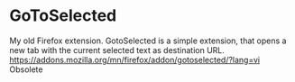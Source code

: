 # GoToSelected
My old Firefox extension. GotoSelected is a simple extension, that opens a new tab with the current selected text as destination URL.
https://addons.mozilla.org/mn/firefox/addon/gotoselected/?lang=vi
Obsolete
